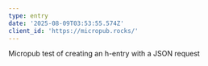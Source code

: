 ```yaml
---
type: entry
date: '2025-08-09T03:53:55.574Z'
client_id: 'https://micropub.rocks/'
---
```

Micropub test of creating an h-entry with a JSON request
